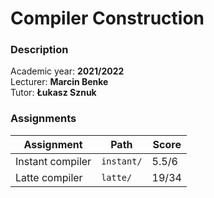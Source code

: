 # Compiler Construction

### Description

Academic year: **2021/2022** \
Lecturer: **Marcin Benke** \
Tutor: **Łukasz Sznuk**

### Assignments

| Assignment       | Path       | Score |
|------------------|------------|-------|
| Instant compiler | `instant/` | 5.5/6 |
| Latte compiler   | `latte/`   | 19/34 |
